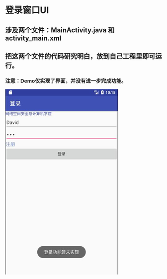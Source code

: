 # 登录窗口UI
## 涉及两个文件：MainActivity.java 和 activity_main.xml
## 把这两个文件的代码研究明白，放到自己工程里即可运行。
### 注意：Demo仅实现了界面，并没有进一步完成功能。
![](https://github.com/HBU/AndroidDemo/blob/master/chapter05/Login/效果图.jpg)
